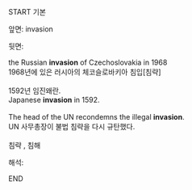START
기본

앞면:
invasion


뒷면:
<div>the Russian <b>invasion</b> of Czechoslovakia in 1968 </div><div>1968년에 있은 러시아의 체코슬로바키아 침입[침략]</div><div><br></div><div><div><div><span>1592년 임진왜란.</span></div></div><div><div><span>Japanese <strong>invasion</strong> in 1592.</span></div></div></div><div><br></div><div><div>The head of the UN recondemns the illegal <strong>invasion</strong>. </div><div><div>UN 사무총장이 불법 침략을 다시 규탄했다.</div></div></div><div><br></div><div>침략 , 침해</div>


해석:
<!--ID: 1746614454130-->
END